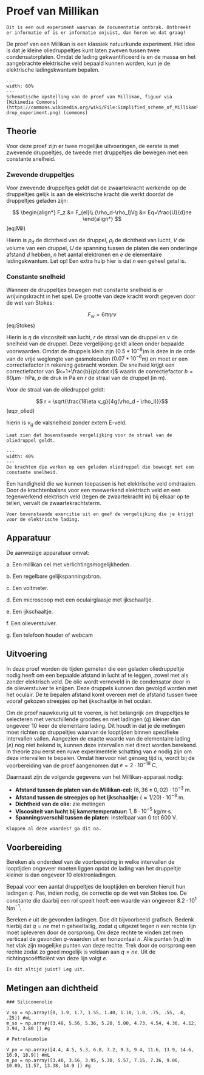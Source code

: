 # Proef van Millikan

```{note}
Dit is een oud experiment waarvan de documentatie ontbrak. Ontbreekt er informatie of is er informatie onjuist, dan horen we dat graag!
```

De proef van een Millikan is een klassiek natuurkunde experiment. Het idee is dat je kleine oliedruppeltjes kunt laten zweven tussen twee condensatorplaten. Omdat de lading gekwantificeerd is en de massa en het aangebrachte elektrische veld bepaald kunnen worden, kun je de elektrische ladingskwantum bepalen.

```{figure} Figures/Millikan/Scheme.png
---
width: 60%
---
Schematische opstelling van de proef van Millikan, figuur via [Wikimedia Commons](https://commons.wikimedia.org/wiki/File:Simplified_scheme_of_Millikan%E2%80%99s_oil-drop_experiment.png) (commons)
```

## Theorie
Voor deze proef zijn er twee mogelijke uitvoeringen, de eerste is met zwevende druppeltjes, de tweede met druppeltjes die bewegen met een constante snelheid.

### Zwevende druppeltjes
Voor zwevende druppeltjes geldt dat de zwaartekracht werkende op de druppeltjes gelijk is aan de elektrische kracht die werkt doordat de druppeltjes geladen zijn: 

$$ 
\begin{align*}
F_z &= F_{el}\\ 
(\rho_d-\rho_l)Vg &= Eq=\frac{U}{d}ne
\end{align*}
$$ (eq:Mil)

Hierin is $\rho_d$ de dichtheid van de druppel, $\rho_l$ de dichtheid van lucht, $V$ de volume van een druppel, $U$ de spanning tussen de platen die een onderlinge afstand $d$ hebben, $n$ het aantal elektronen en $e$ de elementaire ladingskwantum. Let op! Een extra hulp hier is dat $n$ een geheel getal is.

### Constante snelheid
Wanneer de druppeltjes bewegen met constante snelheid is er wrijvingskracht in het spel. De grootte van deze kracht wordt gegeven door de wet van Stokes:

$$F_w=6\pi\eta rv$$ (eq:Stokes) 

Hierin is $\eta$ de viscositeit van lucht, $r$ de straal van de druppel en $v$ de snelheid van de druppel. Deze vergelijking geldt alleen onder bepaalde voorwaarden. Omdat de druppels klein zijn ($0.5*10^{-6}$)m is deze in de orde van de vrije weglengte van gasmoleculen ($0.07*10^{-6}$m) en moet er een correctiefactor in rekening gebracht worden. De snelheid krijgt een correctiefactor van $k=1+\frac{b}{p\cdot r}$ waarin de correctiefactor $b=80 \textrm{μm} \cdot \textrm{hPa}$, $p$ de druk in Pa en $r$ de straal van de druppel (in m).

Voor de straal van de oliedruppel geldt: 

$$ r = \sqrt{\frac{18\eta v_g}{4g(\rho_d - \rho_l)}}$$ (eq:r_olied)

hierin is $v_g$ de valsnelheid zonder extern E-veld.

```{exercise}
Laat zien dat bovenstaande vergelijking voor de straal van de oliedruppel geldt.
```

```{figure} Figures/Millikan/Mill_forces.png
---
width: 40%
---
De krachten die werken op een geladen oliedruppel die beweegt met een constante snelheid.
```

Een handigheid die we kunnen toepassen is het elektrische veld omdraaien. Door de krachtenbalans voor een meewerkend elektrisch veld en een tegenwerkend elektrisch veld (tegen de zwaartekracht in) bij elkaar op te tellen, vervalt de zwaartekrachtsterm.

``` {exercise}
Voer bovenstaande exercitie uit en geef de vergelijking die je krijgt voor de elektrische lading.
```

## Apparatuur
De aanwezige apparatuur omvat:

a. Een millikan cel met verlichtingsmogelijkheden.

b. Een regelbare gelijkspanningsbron.

c. Een voltmeter.

d. Een microscoop met een oculairglaasje met ijkschaaltje.

e. Een ijkschaaltje.

f. Een olieverstuiver.

g. Een telefoon houder of webcam

## Uitvoering
In deze proef worden de tijden gemeten die een geladen oliedruppeltje nodig heeft om een bepaalde afstand in lucht af te leggen, zowel met als zonder elektrisch veld. De olie wordt verneveld in de condensator door in de olieverstuiver te knijpen. Deze druppels kunnen dan gevolgd worden met het oculair. De te bepalen afstand komt overeen met de afstand tussen twee vooraf gekozen streepjes op het ijkschaaltje in het oculair. 

Om de proef nauwkeurig uit te voeren, is het belangrijk om druppeltjes te selecteren met verschillende groottes en met ladingen ($q$) kleiner dan ongeveer 10 keer de elementaire lading. Dit houdt in dat je de metingen moet richten op druppeltjes waarvan de looptijden binnen specifieke intervallen vallen. Aangezien de exacte waarde van de elementaire lading ($e$) nog niet bekend is, kunnen deze intervallen niet direct worden berekend. In theorie zou eerst een ruwe experimentele schatting van $e$ nodig zijn om deze intervallen te bepalen. Omdat hiervoor niet genoeg tijd is, wordt bij de voorbereiding van de proef aangenomen dat $e = 2 \cdot 10^{-19}\mathrm{~C}$.

Daarnaast zijn de volgende gegevens van het Millikan-apparaat nodig:

- **Afstand tussen de platen van de Millikan-cel:** $(6,36 \pm 0,02) \cdot 10^{-3}$ m.  
- **Afstand tussen de streepjes op het ijkschaaltje:** $(\approx 1/20) \cdot 10^{-3}$ m.  
- **Dichtheid van de olie:** zie metingen
- **Viscositeit van lucht bij kamertemperatuur:** $1,8 \cdot 10^{-5}$ kg/m·s.  
- **Spanningsverschil tussen de platen:** instelbaar van 0 tot 600 V.

```{exercise}
Kloppen al deze waardes? ga dit na.
```

## Voorbereiding
Bereken als onderdeel van de voorbereiding in welke intervallen de looptijden ongeveer moeten liggen opdat de lading van het druppeltje kleiner is dan ongeveer 10 elektronladingen.

Bepaal voor een aantal druppeltjes de looptijden en bereken hieruit hun ladingen $q$. Pas, indien nodig, de correctie op de wet van Stokes toe. De constante die daarbij een rol speelt heeft een waarde van ongeveer $8.2\cdot10^1$ Nm$^{-1}$.

Bereken $e$ uit de gevonden ladingen. Doe dit bijvoorbeeld grafisch.
Bedenk hierbij dat $q = ne$ met $n$ geheeltallig, zodat $q$ uitgezet tegen $n$ een rechte lijn moet opleveren door de oorsprong. Om deze rechte te vinden zet men verticaal de gevonden $q$-waarden uit en horizontaal $n$. Alle punten ($n$,$q$) in het vlak zijn mogelijke punten van deze rechte. Trek door de oorsprong een rechte zodat zo goed mogelijk is voldaan aan $q = ne$. Uit de richtingscoëfficiënt van deze lijn volgt $e$. 

```{exercise}
Is dit altijd juist? Leg uit.
```

## Metingen aan dichtheid

```{code} Python
### Siliconenolie

V_so = np.array([0, 1.9, 1.7, 1.55, 1.40, 1.10, 1.0, .75, .55, .4, .25]) #mL
m_so = np.array([3.48, 5.56, 5.36, 5.20, 5.00, 4.73, 4.54, 4.36, 4.12, 3.94, 3.80 ]) #g

# Petroleumolie

V_po = np.array([4.4, 4.5, 5.3, 6.8, 7.2, 9.3, 9.4, 11.6, 13.9, 14.6, 16.9, 18.9]) #mL
m_po = np.array([3.40, 3.56, 3.95, 5.30, 5.57, 7.15, 7.36, 9.06, 10.89, 11.57, 13.38, 14.9 ]) #g
```
